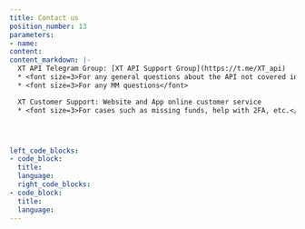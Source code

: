 ```yaml
---
title: Contact us
position_number: 13
parameters:
- name:
content:
content_markdown: |-
  XT API Telegram Group: [XT API Support Group](https://t.me/XT_api)
  * <font size=3>For any general questions about the API not covered in the documentation.</font>
  * <font size=3>For any MM questions</font>

  XT Customer Support: Website and App online customer service
  * <font size=3>For cases such as missing funds, help with 2FA, etc.</font>




left_code_blocks:
- code_block:
  title:
  language:
  right_code_blocks:
- code_block:
  title:
  language:
---
```

